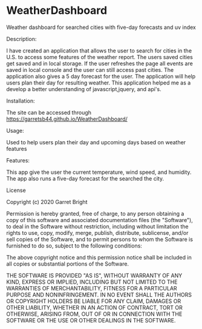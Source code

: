 # WeatherDashboard
Weather dashboard for searched cities with five-day forecasts and uv index

Description:

I have created an application that allows the user to search for cities in the U.S. to access some features of the weather report. The users saved cities get saved and in local storage.  If the user refreshes the page all events are saved in local console and the user can still access past cities.  The application also gives a 5 day forecast for the user. The application will help users plan their day for resulting weather.  This application helped me as a develop a better understanding of javascript,jquery, and api's. 

Installation:

The site can be accessed through https://garretsb44.github.io/WeatherDashboard/

Usage:

Used to help users plan their day and upcoming days based on weather features

Features:

This app give the user the current temperature, wind speed, and humidity. The app also runs a five-day forecast for the searched the city.


License

Copyright (c) 2020 Garret Bright

Permission is hereby granted, free of charge, to any person obtaining a copy
of this software and associated documentation files (the "Software"), to deal
in the Software without restriction, including without limitation the rights
to use, copy, modify, merge, publish, distribute, sublicense, and/or sell
copies of the Software, and to permit persons to whom the Software is
furnished to do so, subject to the following conditions:

The above copyright notice and this permission notice shall be included in all
copies or substantial portions of the Software.

THE SOFTWARE IS PROVIDED "AS IS", WITHOUT WARRANTY OF ANY KIND, EXPRESS OR
IMPLIED, INCLUDING BUT NOT LIMITED TO THE WARRANTIES OF MERCHANTABILITY,
FITNESS FOR A PARTICULAR PURPOSE AND NONINFRINGEMENT. IN NO EVENT SHALL THE
AUTHORS OR COPYRIGHT HOLDERS BE LIABLE FOR ANY CLAIM, DAMAGES OR OTHER
LIABILITY, WHETHER IN AN ACTION OF CONTRACT, TORT OR OTHERWISE, ARISING FROM,
OUT OF OR IN CONNECTION WITH THE SOFTWARE OR THE USE OR OTHER DEALINGS IN THE
SOFTWARE. 
